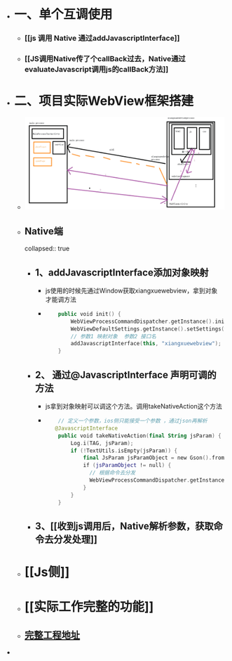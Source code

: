 - # 一、单个互调使用
	- ### [[js 调用 Native 通过addJavascriptInterface]]
	- ###  [[JS调用Native传了个callBack过去，Native通过evaluateJavascript调用js的callBack方法]]
- # 二、项目实际WebView框架搭建
	- ![image.png](../assets/image_1690977867767_0.png)
	- ## Native端
	  collapsed:: true
		- ## 1、addJavascriptInterface添加对象映射
			- js使用的时候先通过Window获取xiangxuewebview，拿到对象 才能调方法
			- ```kotlin
			      public void init() {
			          WebViewProcessCommandDispatcher.getInstance().initAidlConnection();
			          WebViewDefaultSettings.getInstance().setSettings(this);
			          // 参数1 映射对象  参数2 接口名
			          addJavascriptInterface(this, "xiangxuewebview");
			      }
			  
			  ```
		- ## 2、 通过@JavascriptInterface 声明可调的方法
			- js拿到对象映射可以调这个方法。调用takeNativeAction这个方法
			- ```kotlin
			      // 定义一个参数，ios侧只能接受一个参数 ，通过json再解析
			     @JavascriptInterface
			      public void takeNativeAction(final String jsParam) {
			          Log.i(TAG, jsParam);
			          if (!TextUtils.isEmpty(jsParam)) {
			              final JsParam jsParamObject = new Gson().fromJson(jsParam, JsParam.class);
			              if (jsParamObject != null) {
			                // 根据命令去分发   
			                WebViewProcessCommandDispatcher.getInstance().executeCommand(jsParamObject.name, new Gson().toJson(jsParamObject.param), this);
			              }
			          }
			      }
			  ```
		- ## 3、[[收到js调用后，Native解析参数，获取命令去分发处理]]
	- # [[Js侧]]
	- # [[实际工作完整的功能]]
	- ## [完整工程地址](https://github.com/FarmCoder007/WebviewModule)
-